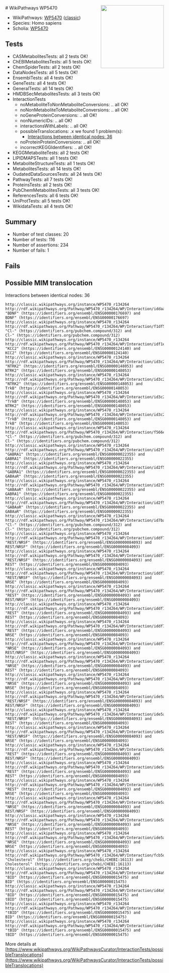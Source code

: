 <img style="float: right; width: 200px" src="https://upload.wikimedia.org/wikipedia/commons/thumb/8/83/Wplogo_with_text_500.png/640px-Wplogo_with_text_500.png" />
# WikiPathways WP5470

* WikiPathways: [WP5470](https://wikipathways.org/pathways/WP5470) ([classic](https://classic.wikipathways.org/instance/WP5470))
* Species: Homo sapiens
* Scholia: [WP5470](https://scholia.toolforge.org/wikipathways/WP5470)
## Tests
* CASMetabolitesTests: all 2 tests OK!
* ChEBIMetabolitesTests: all 5 tests OK!
* ChemSpiderTests: all 2 tests OK!
* DataNodesTests: all 5 tests OK!
* EnsemblTests: all 4 tests OK!
* GeneTests: all 4 tests OK!
* GeneralTests: all 14 tests OK!
* HMDBSecMetabolitesTests: all 3 tests OK!
* InteractionTests
    * noMetaboliteToNonMetaboliteConversions: .. all OK!
    * noNonMetaboliteToMetaboliteConversions: .. all OK!
    * noGeneProteinConversions: .. all OK!
    * nonNumericIDs: .. all OK!
    * interactionsWithLabels: .. all OK!
    * possibleTranslocations: .x we found 1 problem(s):
        * [Interactions between identical nodes: 36](#661ebf2e)
    * noProteinProteinConversions: .. all OK!
    * incorrectKEGGIdentifiers: .. all OK!
* KEGGMetaboliteTests: all 2 tests OK!
* LIPIDMAPSTests: all 1 tests OK!
* MetaboliteStructureTests: all 1 tests OK!
* MetabolitesTests: all 14 tests OK!
* OudatedDataSourcesTests: all 24 tests OK!
* PathwayTests: all 7 tests OK!
* ProteinsTests: all 2 tests OK!
* PubChemMetabolitesTests: all 3 tests OK!
* ReferencesTests: all 6 tests OK!
* UniProtTests: all 5 tests OK!
* WikidataTests: all 4 tests OK!


## Summary

* Number of test classes: 20
* Number of tests: 116
* Number of assertions: 234
* Number of fails: 1

## Fails

<a name="661ebf2e" />

## Possible MIM translocation

Interactions between identical nodes: 36
```
http://classic.wikipathways.org/instance/WP5470_r134264 http://rdf.wikipathways.org/Pathway/WP5470_r134264/WP/Interaction/iddaa8a622 "BDNF" (https://identifiers.org/ensembl/ENSG00000176697) and 
BDNF" (https://identifiers.org/ensembl/ENSG00000176697)
http://classic.wikipathways.org/instance/WP5470_r134264 http://rdf.wikipathways.org/Pathway/WP5470_r134264/WP/Interaction/f1df5 "Cl-" (https://identifiers.org/pubchem.compound/312) and 
Cl-" (https://identifiers.org/pubchem.compound/312)
http://classic.wikipathways.org/instance/WP5470_r134264 http://rdf.wikipathways.org/Pathway/WP5470_r134264/WP/Interaction/idf1e0b837 "KCC2" (https://identifiers.org/ensembl/ENSG00000124140) and 
KCC2" (https://identifiers.org/ensembl/ENSG00000124140)
http://classic.wikipathways.org/instance/WP5470_r134264 http://rdf.wikipathways.org/Pathway/WP5470_r134264/WP/Interaction/id3c2a3eda "NTRK2" (https://identifiers.org/ensembl/ENSG00000148053) and 
NTRK2" (https://identifiers.org/ensembl/ENSG00000148053)
http://classic.wikipathways.org/instance/WP5470_r134264 http://rdf.wikipathways.org/Pathway/WP5470_r134264/WP/Interaction/id3c2a3eda "NTRK2" (https://identifiers.org/ensembl/ENSG00000148053) and 
TrkB" (https://identifiers.org/ensembl/ENSG00000148053)
http://classic.wikipathways.org/instance/WP5470_r134264 http://rdf.wikipathways.org/Pathway/WP5470_r134264/WP/Interaction/id3c2a3eda "TrkB" (https://identifiers.org/ensembl/ENSG00000148053) and 
NTRK2" (https://identifiers.org/ensembl/ENSG00000148053)
http://classic.wikipathways.org/instance/WP5470_r134264 http://rdf.wikipathways.org/Pathway/WP5470_r134264/WP/Interaction/id3c2a3eda "TrkB" (https://identifiers.org/ensembl/ENSG00000148053) and 
TrkB" (https://identifiers.org/ensembl/ENSG00000148053)
http://classic.wikipathways.org/instance/WP5470_r134264 http://rdf.wikipathways.org/Pathway/WP5470_r134264/WP/Interaction/f566e "Cl-" (https://identifiers.org/pubchem.compound/312) and 
Cl-" (https://identifiers.org/pubchem.compound/312)
http://classic.wikipathways.org/instance/WP5470_r134264 http://rdf.wikipathways.org/Pathway/WP5470_r134264/WP/Interaction/id2f527b2 "GABRA1" (https://identifiers.org/ensembl/ENSG00000022355) and 
GABRA1" (https://identifiers.org/ensembl/ENSG00000022355)
http://classic.wikipathways.org/instance/WP5470_r134264 http://rdf.wikipathways.org/Pathway/WP5470_r134264/WP/Interaction/id2f527b2 "GABRA1" (https://identifiers.org/ensembl/ENSG00000022355) and 
GABAaR" (https://identifiers.org/ensembl/ENSG00000022355)
http://classic.wikipathways.org/instance/WP5470_r134264 http://rdf.wikipathways.org/Pathway/WP5470_r134264/WP/Interaction/id2f527b2 "GABAaR" (https://identifiers.org/ensembl/ENSG00000022355) and 
GABRA1" (https://identifiers.org/ensembl/ENSG00000022355)
http://classic.wikipathways.org/instance/WP5470_r134264 http://rdf.wikipathways.org/Pathway/WP5470_r134264/WP/Interaction/id2f527b2 "GABAaR" (https://identifiers.org/ensembl/ENSG00000022355) and 
GABAaR" (https://identifiers.org/ensembl/ENSG00000022355)
http://classic.wikipathways.org/instance/WP5470_r134264 http://rdf.wikipathways.org/Pathway/WP5470_r134264/WP/Interaction/id7bac3ede "Cl-" (https://identifiers.org/pubchem.compound/312) and 
Cl-" (https://identifiers.org/pubchem.compound/312)
http://classic.wikipathways.org/instance/WP5470_r134264 http://rdf.wikipathways.org/Pathway/WP5470_r134264/WP/Interaction/iddf7623d8 "REST/NRSF" (https://identifiers.org/ensembl/ENSG00000084093) and 
REST/NRSF" (https://identifiers.org/ensembl/ENSG00000084093)
http://classic.wikipathways.org/instance/WP5470_r134264 http://rdf.wikipathways.org/Pathway/WP5470_r134264/WP/Interaction/iddf7623d8 "REST/NRSF" (https://identifiers.org/ensembl/ENSG00000084093) and 
REST" (https://identifiers.org/ensembl/ENSG00000084093)
http://classic.wikipathways.org/instance/WP5470_r134264 http://rdf.wikipathways.org/Pathway/WP5470_r134264/WP/Interaction/iddf7623d8 "REST/NRSF" (https://identifiers.org/ensembl/ENSG00000084093) and 
NRSE" (https://identifiers.org/ensembl/ENSG00000084093)
http://classic.wikipathways.org/instance/WP5470_r134264 http://rdf.wikipathways.org/Pathway/WP5470_r134264/WP/Interaction/iddf7623d8 "REST" (https://identifiers.org/ensembl/ENSG00000084093) and 
REST/NRSF" (https://identifiers.org/ensembl/ENSG00000084093)
http://classic.wikipathways.org/instance/WP5470_r134264 http://rdf.wikipathways.org/Pathway/WP5470_r134264/WP/Interaction/iddf7623d8 "REST" (https://identifiers.org/ensembl/ENSG00000084093) and 
REST" (https://identifiers.org/ensembl/ENSG00000084093)
http://classic.wikipathways.org/instance/WP5470_r134264 http://rdf.wikipathways.org/Pathway/WP5470_r134264/WP/Interaction/iddf7623d8 "REST" (https://identifiers.org/ensembl/ENSG00000084093) and 
NRSE" (https://identifiers.org/ensembl/ENSG00000084093)
http://classic.wikipathways.org/instance/WP5470_r134264 http://rdf.wikipathways.org/Pathway/WP5470_r134264/WP/Interaction/iddf7623d8 "NRSE" (https://identifiers.org/ensembl/ENSG00000084093) and 
REST/NRSF" (https://identifiers.org/ensembl/ENSG00000084093)
http://classic.wikipathways.org/instance/WP5470_r134264 http://rdf.wikipathways.org/Pathway/WP5470_r134264/WP/Interaction/iddf7623d8 "NRSE" (https://identifiers.org/ensembl/ENSG00000084093) and 
REST" (https://identifiers.org/ensembl/ENSG00000084093)
http://classic.wikipathways.org/instance/WP5470_r134264 http://rdf.wikipathways.org/Pathway/WP5470_r134264/WP/Interaction/iddf7623d8 "NRSE" (https://identifiers.org/ensembl/ENSG00000084093) and 
NRSE" (https://identifiers.org/ensembl/ENSG00000084093)
http://classic.wikipathways.org/instance/WP5470_r134264 http://rdf.wikipathways.org/Pathway/WP5470_r134264/WP/Interaction/ide5a68b27 "REST/NRSF" (https://identifiers.org/ensembl/ENSG00000084093) and 
REST/NRSF" (https://identifiers.org/ensembl/ENSG00000084093)
http://classic.wikipathways.org/instance/WP5470_r134264 http://rdf.wikipathways.org/Pathway/WP5470_r134264/WP/Interaction/ide5a68b27 "REST/NRSF" (https://identifiers.org/ensembl/ENSG00000084093) and 
REST" (https://identifiers.org/ensembl/ENSG00000084093)
http://classic.wikipathways.org/instance/WP5470_r134264 http://rdf.wikipathways.org/Pathway/WP5470_r134264/WP/Interaction/ide5a68b27 "REST/NRSF" (https://identifiers.org/ensembl/ENSG00000084093) and 
NRSE" (https://identifiers.org/ensembl/ENSG00000084093)
http://classic.wikipathways.org/instance/WP5470_r134264 http://rdf.wikipathways.org/Pathway/WP5470_r134264/WP/Interaction/ide5a68b27 "REST" (https://identifiers.org/ensembl/ENSG00000084093) and 
REST/NRSF" (https://identifiers.org/ensembl/ENSG00000084093)
http://classic.wikipathways.org/instance/WP5470_r134264 http://rdf.wikipathways.org/Pathway/WP5470_r134264/WP/Interaction/ide5a68b27 "REST" (https://identifiers.org/ensembl/ENSG00000084093) and 
REST" (https://identifiers.org/ensembl/ENSG00000084093)
http://classic.wikipathways.org/instance/WP5470_r134264 http://rdf.wikipathways.org/Pathway/WP5470_r134264/WP/Interaction/ide5a68b27 "REST" (https://identifiers.org/ensembl/ENSG00000084093) and 
NRSE" (https://identifiers.org/ensembl/ENSG00000084093)
http://classic.wikipathways.org/instance/WP5470_r134264 http://rdf.wikipathways.org/Pathway/WP5470_r134264/WP/Interaction/ide5a68b27 "NRSE" (https://identifiers.org/ensembl/ENSG00000084093) and 
REST/NRSF" (https://identifiers.org/ensembl/ENSG00000084093)
http://classic.wikipathways.org/instance/WP5470_r134264 http://rdf.wikipathways.org/Pathway/WP5470_r134264/WP/Interaction/ide5a68b27 "NRSE" (https://identifiers.org/ensembl/ENSG00000084093) and 
REST" (https://identifiers.org/ensembl/ENSG00000084093)
http://classic.wikipathways.org/instance/WP5470_r134264 http://rdf.wikipathways.org/Pathway/WP5470_r134264/WP/Interaction/ide5a68b27 "NRSE" (https://identifiers.org/ensembl/ENSG00000084093) and 
NRSE" (https://identifiers.org/ensembl/ENSG00000084093)
http://classic.wikipathways.org/instance/WP5470_r134264 http://rdf.wikipathways.org/Pathway/WP5470_r134264/WP/Interaction/fcb5d "Cholesterol" (https://identifiers.org/chebi/CHEBI:16113) and 
Cholesterol" (https://identifiers.org/chebi/CHEBI:16113)
http://classic.wikipathways.org/instance/WP5470_r134264 http://rdf.wikipathways.org/Pathway/WP5470_r134264/WP/Interaction/id4a916841 "BID" (https://identifiers.org/ensembl/ENSG00000015475) and 
BID" (https://identifiers.org/ensembl/ENSG00000015475)
http://classic.wikipathways.org/instance/WP5470_r134264 http://rdf.wikipathways.org/Pathway/WP5470_r134264/WP/Interaction/id4a916841 "BID" (https://identifiers.org/ensembl/ENSG00000015475) and 
tBID" (https://identifiers.org/ensembl/ENSG00000015475)
http://classic.wikipathways.org/instance/WP5470_r134264 http://rdf.wikipathways.org/Pathway/WP5470_r134264/WP/Interaction/id4a916841 "tBID" (https://identifiers.org/ensembl/ENSG00000015475) and 
BID" (https://identifiers.org/ensembl/ENSG00000015475)
http://classic.wikipathways.org/instance/WP5470_r134264 http://rdf.wikipathways.org/Pathway/WP5470_r134264/WP/Interaction/id4a916841 "tBID" (https://identifiers.org/ensembl/ENSG00000015475) and 
tBID" (https://identifiers.org/ensembl/ENSG00000015475)
```

More details at [https://www.wikipathways.org/WikiPathwaysCurator/InteractionTests/possibleTranslocations](https://www.wikipathways.org/WikiPathwaysCurator/InteractionTests/possibleTranslocations)


